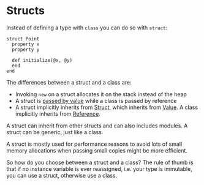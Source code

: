 # Structs

Instead of defining a type with `class` you can do so with `struct`:

```crystal
struct Point
  property x
  property y

  def initialize(@x, @y)
  end
end
```

The differences between a struct and a class are:
* Invoking `new` on a struct allocates it on the stack instead of the heap
* A struct is [passed by value](http://crystal-lang.org/api/Value.html) while a class is passed by reference
* A struct implicitly inherits from [Struct](http://crystal-lang.org/api/Struct.html), which inherits from [Value](http://crystal-lang.org/api/Value.html). A class implicitly inherits from [Reference](http://crystal-lang.org/api/Reference.html).

A struct can inherit from other structs and can also includes modules. A struct can be generic, just like a class.

A struct is mostly used for performance reasons to avoid lots of small memory allocations when passing small copies might be more efficient.

So how do you choose between a struct and a class? The rule of thumb is that if no instance variable is ever reassigned, i.e. your type is immutable, you can use a struct, otherwise use a class.
